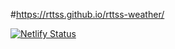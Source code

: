 #https://rttss.github.io/rttss-weather/

[![Netlify Status](https://api.netlify.com/api/v1/badges/4118d159-6307-472f-b5cd-9f34a0007a4d/deploy-status)](https://app.netlify.com/sites/weather-rttss/deploys)

